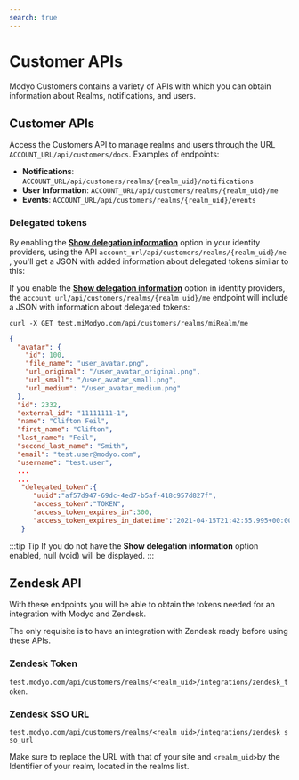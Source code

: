 ```yaml
---
search: true
---
```


# Customer APIs

Modyo Customers contains a variety of APIs with which you can obtain information about Realms, notifications, and users.


## Customer APIs

Access the Customers API to manage realms and users through the URL `ACCOUNT_URL/api/customers/docs`. Examples of endpoints:

- **Notifications**: `ACCOUNT_URL/api/customers/realms/{realm_uid}/notifications`
- **User Information**: `ACCOUNT_URL/api/customers/realms/{realm_uid}/me`
- **Events**: `ACCOUNT_URL/api/customers/realms/{realm_uid}/events`


### Delegated tokens

By enabling the [**Show delegation information**](/es/platform/core/integrations/identity-providers.html) option in your identity providers, using the API `account_url/api/customers/realms/{realm_uid}/me `, you'll get a JSON with added information about delegated tokens similar to this:

If you enable the [**Show delegation information**](/en/platform/core/integrations/identity-providers.html) option in identity providers, the `account_url/api/customers/realms/{realm_uid}/me` endpoint will include a JSON with information about delegated tokens:


``curl -X GET test.miModyo.com/api/customers/realms/miRealm/me``

```json
{
  "avatar": {
    "id": 100,
    "file_name": "user_avatar.png",
    "url_original": "/user_avatar_original.png",
    "url_small": "/user_avatar_small.png",
    "url_medium": "/user_avatar_medium.png"
  },
  "id": 2332,
  "external_id": "11111111-1",
  "name": "Clifton Feil",
  "first_name": "Clifton",
  "last_name": "Feil",
  "second_last_name": "Smith",
  "email": "test.user@modyo.com",
  "username": "test.user",
  ...
  ...
   "delegated_token":{
      "uuid":"af57d947-69dc-4ed7-b5af-418c957d827f",
      "access_token":"TOKEN",
      "access_token_expires_in":300,
      "access_token_expires_in_datetime":"2021-04-15T21:42:55.995+00:00"
   }
```

:::tip Tip
If you do not have the **Show delegation information** option enabled, null (void) will be displayed.
:::

## Zendesk API

With these endpoints you will be able to obtain the tokens needed for an integration with Modyo and Zendesk.

The only requisite is to have an integration with Zendesk ready before using these APIs.

### Zendesk Token

`test.modyo.com/api/customers/realms/<realm_uid>/integrations/zendesk_token`.

### Zendesk SSO URL

`test.modyo.com/api/customers/realms/<realm_uid>/integrations/zendesk_sso_url`

Make sure to replace the URL with that of your site and `<realm_uid>`by the Identifier of your realm, located in the realms list.

